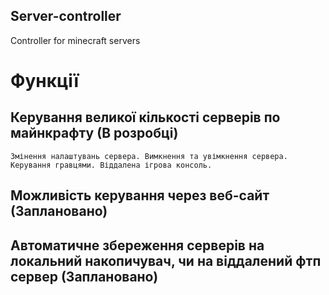 ## Server-controller
Controller for minecraft servers

# Функції
## Керування великої кількості серверів по майнкрафту (В розробці)
    Змінення налаштувань сервера. Вимкнення та увімкнення сервера. 
    Керування гравцями. Віддалена ігрова консоль. 
## Можливість керування через веб-сайт (Заплановано)
## Автоматичне збереження серверів на локальний накопичувач, чи на віддалений фтп сервер (Заплановано)
